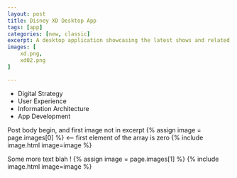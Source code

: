 ```yaml
---
layout: post
title: Disney XD Desktop App
tags: [app]
categories: [new, classic]
excerpt: A desktop application showcasing the latest shows and related content on Disney XD.
images: [
	xd.png, 
	xd02.png
]

---
```


- Digital Strategy
- User Experience
- Information Architecture
- App Development

Post body begin, and first image not in excerpt
{% assign image = page.images[0] %} <-- first element of the array is zero
{% include image.html image=image %}

Some more text blah !
{% assign image = page.images[1] %}
{% include image.html image=image %}